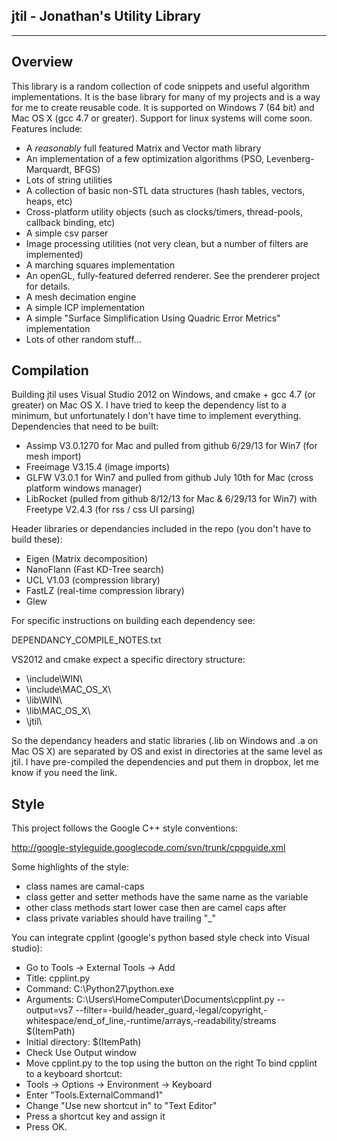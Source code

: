 **jtil - Jonathan's Utility Library**
---------
---------

**Overview**
--------

This library is a random collection of code snippets and useful algorithm implementations.  It is the base library for many of my projects and is a way for me to create reusable code.  It is supported on Windows 7 (64 bit) and Mac OS X (gcc 4.7 or greater).  Support for linux systems will come soon.  Features include:

- A _reasonably_ full featured Matrix and Vector math library
- An implementation of a few optimization algorithms (PSO, Levenberg-Marquardt, BFGS)
- Lots of string utilities
- A collection of basic non-STL data structures (hash tables, vectors, heaps, etc)
- Cross-platform utility objects (such as clocks/timers, thread-pools, callback binding, etc)
- A simple csv parser
- Image processing utilities (not very clean, but a number of filters are implemented)
- A marching squares implementation
- An openGL, fully-featured deferred renderer.  See the prenderer project for details.
- A mesh decimation engine
- A simple ICP implementation
- A simple "Surface Simplification Using Quadric Error Metrics" implementation
- Lots of other random stuff...

**Compilation**
---------------

Building jtil uses Visual Studio 2012 on Windows, and cmake + gcc 4.7 (or greater) on Mac OS X.  I have tried to keep the dependency list to a minimum, but unfortunately I don't have time to implement everything.  Dependencies that need to be built:

- Assimp V3.0.1270 for Mac and pulled from github 6/29/13 for Win7 (for mesh import)
- Freeimage V3.15.4 (image imports)
- GLFW V3.0.1 for Win7 and pulled from github July 10th for Mac (cross platform windows manager)
- LibRocket (pulled from github 8/12/13 for Mac & 6/29/13 for Win7) with Freetype V2.4.3 (for rss / css UI parsing)

Header libraries or dependancies included in the repo (you don't have to build these):

- Eigen (Matrix decomposition)
- NanoFlann (Fast KD-Tree search)
- UCL V1.03 (compression library)
- FastLZ (real-time compression library)
- Glew

For specific instructions on building each dependency see: 

DEPENDANCY\_COMPILE\_NOTES.txt

VS2012 and cmake expect a specific directory structure:

- \\include\\WIN\\
- \\include\\MAC\_OS\_X\\
- \\lib\\WIN\\
- \\lib\\MAC\_OS\_X\\
- \\jtil\\

So the dependancy headers and static libraries (.lib on Windows and .a on Mac OS X) are separated by OS and exist in directories at the same level as jtil.  I have pre-compiled the dependencies and put them in dropbox, let me know if you need the link.

**Style**
---------

This project follows the Google C++ style conventions: 

<http://google-styleguide.googlecode.com/svn/trunk/cppguide.xml>

Some highlights of the style:

- class names are camal-caps
- class getter and setter methods have the same name as the variable
- other class methods start lower case then are camel caps after
- class private variables should have trailing "_"

You can integrate cpplint (google's python based style check into Visual studio): 

- Go to Tools -> External Tools -> Add
- Title: cpplint.py
- Command: C:\Python27\python.exe
- Arguments: C:\Users\HomeComputer\Documents\cpplint.py --output=vs7 --filter=-build/header_guard,-legal/copyright,-whitespace/end_of_line,-runtime/arrays,-readability/streams $(ItemPath) 
- Initial directory: $(ItemPath)
- Check Use Output window
- Move cpplint.py to the top using the button on the right
To bind cpplint to a keyboard shortcut:
- Tools -> Options -> Environment -> Keyboard
- Enter "Tools.ExternalCommand1"
- Change "Use new shortcut in" to "Text Editor"
- Press a shortcut key and assign it
- Press OK.

